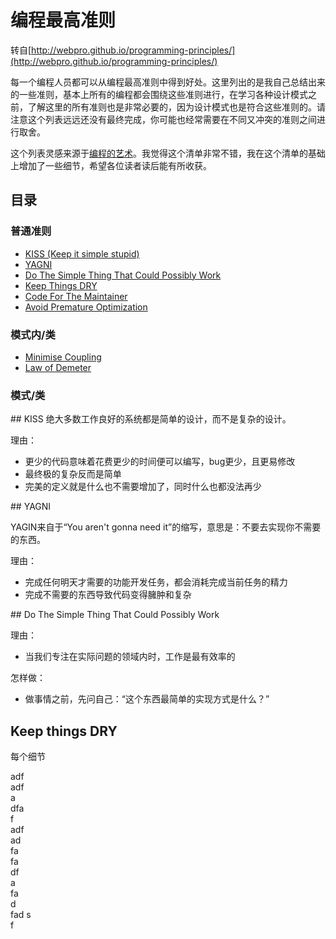 # 编程最高准则转自[http://webpro.github.io/programming-principles/](http://webpro.github.io/programming-principles/)每一个编程人员都可以从编程最高准则中得到好处。这里列出的是我自己总结出来的一些准则，基本上所有的编程都会围绕这些准则进行，在学习各种设计模式之前，了解这里的所有准则也是非常必要的，因为设计模式也是符合这些准则的。请注意这个列表远远还没有最终完成，你可能也经常需要在不同又冲突的准则之间进行取舍。这个列表灵感来源于[编程的艺术](http://www.artima.com/weblogs/viewpost.jsp?thread=331531)。我觉得这个清单非常不错，我在这个清单的基础上增加了一些细节，希望各位读者读后能有所收获。## 目录### 普通准则* [KISS (Keep it simple stupid)](#kiss)* [YAGNI](#yagni)* [Do The Simple Thing That Could Possibly Work](#dothesimple)  * [Keep Things DRY](#keep-things-dry)  * [Code For The Maintainer](#code-for-the-maintainer)* [Avoid Premature Optimization](#avoid-premature-optimization)### 模式内/类* [Minimise Coupling](#minimise-coupling)* [Law of Demeter](#law-of-demeter)### 模式/类<div id="kiss"></div>## KISS绝大多数工作良好的系统都是简单的设计，而不是复杂的设计。理由：* 更少的代码意味着花费更少的时间便可以编写，bug更少，且更易修改* 最终极的复杂反而是简单* 完美的定义就是什么也不需要增加了，同时什么也都没法再少<div id="yagni"></div>## YAGNIYAGIN来自于“You aren't gonna need it”的缩写，意思是：不要去实现你不需要的东西。理由：* 完成任何明天才需要的功能开发任务，都会消耗完成当前任务的精力* 完成不需要的东西导致代码变得臃肿和复杂<div id="dothesimple"></div>## Do The Simple Thing That Could Possibly Work理由：* 当我们专注在实际问题的领域内时，工作是最有效率的怎样做：* 做事情之前，先问自己：“这个东西最简单的实现方式是什么？”## Keep things DRY每个细节adf  adf  a  dfa  f  adf  ad  fa  fa  df  a  fa  d  fad  s  f  